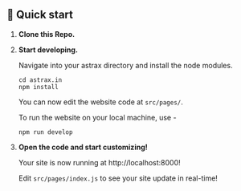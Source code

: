 ## 🚀 Quick start

1.  **Clone this Repo.**

2.  **Start developing.**

    Navigate into your astrax directory and install the node modules.

    ```shell
    cd astrax.in
    npm install
    ```

    You can now edit the website code at `src/pages/`.

    To run the website on your local machine, use -

    ```shell
    npm run develop
    ```

3.  **Open the code and start customizing!**

    Your site is now running at http://localhost:8000!

    Edit `src/pages/index.js` to see your site update in real-time!